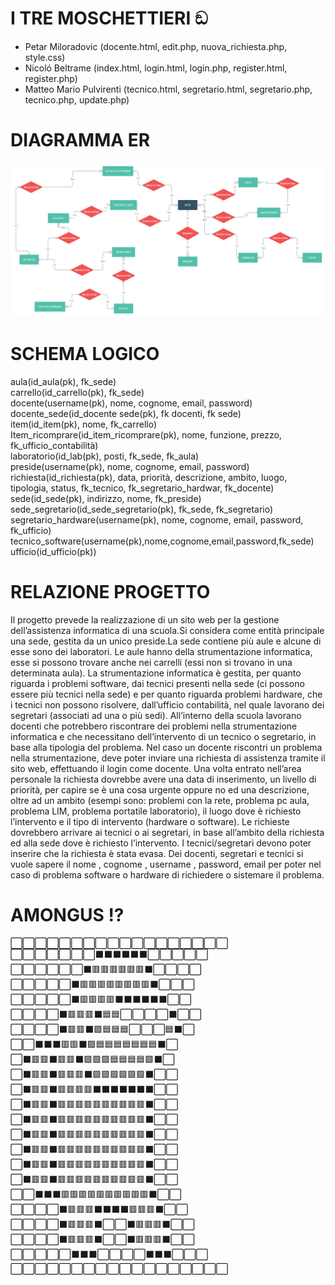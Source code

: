 # I TRE MOSCHETTIERI ඞ

* Petar Miloradovic (docente.html, edit.php, nuova_richiesta.php, style.css)
* Nicoló Beltrame (index.html, login.html, login.php, register.html, register.php)
* Matteo Mario Pulvirenti (tecnico.html, segretario.html, segretario.php, tecnico.php, update.php)

# DIAGRAMMA ER 

![](ER_SCUOLA.png)

# SCHEMA LOGICO 

aula(id_aula(pk), fk_sede) <br>
carrello(id_carrello(pk), fk_sede)<br>
docente(username(pk), nome, cognome, email, password)<br>
docente_sede(id_docente sede(pk), fk docenti, fk sede)<br>
item(id_item(pk), nome, fk_carrello)<br>
Item_ricomprare(id_item_ricomprare(pk), nome, funzione, prezzo, fk_ufficio_contabilità)<br>
laboratorio(id_lab(pk), posti, fk_sede, fk_aula)<br>
preside(username(pk), nome, cognome, email, password)<br>
richiesta(id_richiesta(pk), data, priorità, descrizione, ambito, luogo, tipologia, status, fk_tecnico, fk_segretario_hardwar, fk_docente)<br>
sede(id_sede(pk), indirizzo, nome, fk_preside)<br>
sede_segretario(id_sede_segretario(pk), fk_sede, fk_segretario)<br>
segretario_hardware(username(pk), nome, cognome, email, password, fk_ufficio)<br>
tecnico_software(username(pk),nome,cognome,email,password,fk_sede)<br>
ufficio(id_ufficio(pk))

# RELAZIONE PROGETTO 

Il progetto prevede la realizzazione di un sito web per la gestione dell’assistenza informatica di una scuola.Si considera come entità principale una sede, gestita da un unico preside.La sede contiene più aule e alcune di esse sono dei laboratori. Le aule hanno della strumentazione informatica, esse si possono trovare anche nei carrelli (essi non si trovano in una determinata aula). La strumentazione informatica è gestita, per quanto riguarda i problemi software, dai tecnici presenti nella sede (ci possono essere più tecnici nella sede) e per quanto riguarda problemi hardware, che i tecnici non possono risolvere, dall’ufficio contabilità, nel quale lavorano dei segretari (associati ad una o più sedi). All’interno della scuola lavorano docenti che potrebbero riscontrare dei problemi nella strumentazione informatica e che necessitano dell’intervento di un tecnico o segretario, in base alla tipologia del problema. Nel caso un docente riscontri un problema nella strumentazione, deve poter inviare una richiesta di assistenza tramite il sito web, effettuando il login come docente. Una volta entrato nell’area personale la richiesta dovrebbe avere una data di inserimento, un livello di priorità, per capire se è una cosa urgente oppure no ed una descrizione, oltre ad un ambito (esempi sono: problemi con la rete, problema pc aula, problema LIM, problema portatile laboratorio), il luogo dove è richiesto l’intervento e il tipo di intervento (hardware o software). Le richieste dovrebbero arrivare ai tecnici o ai segretari, in base all’ambito della richiesta ed alla sede dove è richiesto l’intervento. I tecnici/segretari devono poter inserire che la richiesta è stata evasa. Dei docenti, segretari e tecnici si vuole sapere il nome , cognome , username , password, email per poter nel caso di problema software o hardware di richiedere o sistemare il problema.

# AMONGUS !?

⬜⬜⬜⬜⬜⬜⬜⬜⬜⬜⬜⬜⬜⬜⬜⬜⬜⬜<br>
⬜⬜⬜⬜⬜⬜⬜⬛⬛⬛⬛⬛⬛⬜⬜⬜⬜⬜<br>
⬜⬜⬜⬜⬜⬜⬛🟥🟥🟥🟥🟥🟥⬛⬜⬜⬜⬜<br>
⬜⬜⬜⬜⬜⬛🟥🟥🟥🟥🟥🟥🟥🟥⬛⬜⬜⬜<br>
⬜⬜⬜⬜⬜⬛🟥🟥🟥🟥⬛⬛⬛⬛⬛⬛⬜⬜<br>
⬜⬜⬜⬜⬛🟥🟥🟥⬛🟦🟦⬜⬜⬜⬜⬛⬜⬜<br>
⬜⬜⬜⬜⬛🟥🟥⬛🟪🟦🟦🟦⬜⬜⬜🟦⬛⬜<br>
⬜⬜⬛⬛⬛🟥🟥⬛🟪🟦🟦🟦🟦🟦🟦🟦⬛⬜<br>
⬜⬛🟥🟥⬛🟥🟥⬛🟪🟪🟪🟦🟦🟦🟦🟪⬛⬜<br>
⬜⬛🟥🟥⬛🟥🟥🟥⬛🟪🟪🟪🟪🟪🟪⬛⬜⬜<br>
⬜⬛🟥🟥⬛🟥🟥🟥🟥⬛⬛⬛⬛⬛⬛⬛⬜⬜<br> 
⬜⬛🟥🟥⬛🟥🟥🟥🟥🟥🟥🟥🟥🟥🟥⬛⬜⬜<br>
⬜⬛🟥🟥⬛🟥🟥🟥🟥🟥🟥🟥🟥🟥🟥⬛⬜⬜<br>
⬜⬛🟥🟥⬛🟥🟥🟥🟥🟥🟥🟥🟥🟥🟥⬛⬜⬜<br>
⬜⬛🟥🟥⬛🟥🟥🟥🟥🟥🟥🟥🟥🟥🟥⬛⬜⬜<br>
⬜⬛🟥🟥⬛🟥🟥🟥🟥🟥🟥🟥🟥🟥🟥⬛⬜⬜<br>
⬜⬛🟥🟥⬛🟥🟥🟥🟥🟥🟥🟥🟥🟥🟥⬛⬜⬜<br>
⬜⬜⬛⬛⬛🟥🟥🟥🟥🟥🟥🟥🟥🟥🟥⬛⬜⬜<br>
⬜⬜⬜⬜⬛🟥🟥🟥⬛⬛⬛⬛🟥🟥🟥⬛⬜⬜<br>
⬜⬜⬜⬜⬛🟥🟥🟥⬛⬜⬜⬛🟥🟥🟥⬛⬜⬜<br>
⬜⬜⬜⬜⬛🟥🟥🟥⬛⬜⬜⬛🟥🟥🟥⬛⬜⬜<br>
⬜⬜⬜⬜⬜⬛⬛⬛⬜⬜⬜⬜⬛⬛⬛⬜⬜⬜<br>
⬜⬜⬜⬜⬜⬜⬜⬜⬜⬜⬜⬜⬜⬜⬜⬜⬜⬜<br>
